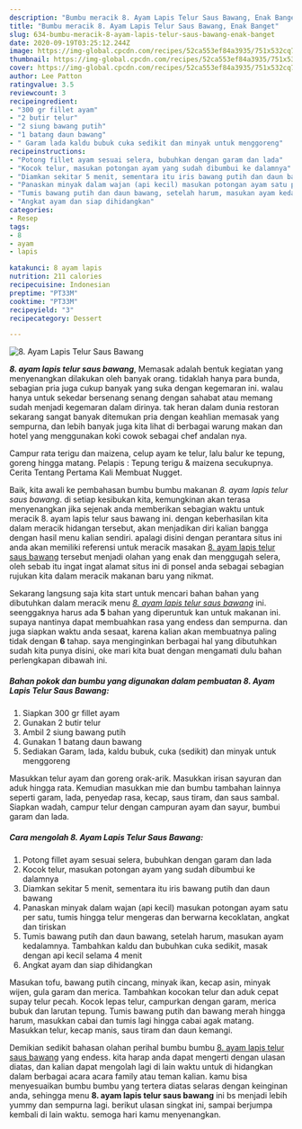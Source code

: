 ```yaml
---
description: "Bumbu meracik 8. Ayam Lapis Telur Saus Bawang, Enak Banget"
title: "Bumbu meracik 8. Ayam Lapis Telur Saus Bawang, Enak Banget"
slug: 634-bumbu-meracik-8-ayam-lapis-telur-saus-bawang-enak-banget
date: 2020-09-19T03:25:12.244Z
image: https://img-global.cpcdn.com/recipes/52ca553ef84a3935/751x532cq70/8-ayam-lapis-telur-saus-bawang-foto-resep-utama.jpg
thumbnail: https://img-global.cpcdn.com/recipes/52ca553ef84a3935/751x532cq70/8-ayam-lapis-telur-saus-bawang-foto-resep-utama.jpg
cover: https://img-global.cpcdn.com/recipes/52ca553ef84a3935/751x532cq70/8-ayam-lapis-telur-saus-bawang-foto-resep-utama.jpg
author: Lee Patton
ratingvalue: 3.5
reviewcount: 3
recipeingredient:
- "300 gr fillet ayam"
- "2 butir telur"
- "2 siung bawang putih"
- "1 batang daun bawang"
- " Garam lada kaldu bubuk cuka sedikit dan minyak untuk menggoreng"
recipeinstructions:
- "Potong fillet ayam sesuai selera, bubuhkan dengan garam dan lada"
- "Kocok telur, masukan potongan ayam yang sudah dibumbui ke dalamnya"
- "Diamkan sekitar 5 menit, sementara itu iris bawang putih dan daun bawang"
- "Panaskan minyak dalam wajan (api kecil) masukan potongan ayam satu per satu, tumis hingga telur mengeras dan berwarna kecoklatan, angkat dan tiriskan"
- "Tumis bawang putih dan daun bawang, setelah harum, masukan ayam kedalamnya. Tambahkan kaldu dan bubuhkan cuka sedikit, masak dengan api kecil selama 4 menit"
- "Angkat ayam dan siap dihidangkan"
categories:
- Resep
tags:
- 8
- ayam
- lapis

katakunci: 8 ayam lapis 
nutrition: 211 calories
recipecuisine: Indonesian
preptime: "PT33M"
cooktime: "PT33M"
recipeyield: "3"
recipecategory: Dessert

---
```



![8. Ayam Lapis Telur Saus Bawang](https://img-global.cpcdn.com/recipes/52ca553ef84a3935/751x532cq70/8-ayam-lapis-telur-saus-bawang-foto-resep-utama.jpg)

<b><i>8. ayam lapis telur saus bawang</i></b>, Memasak adalah bentuk kegiatan yang menyenangkan dilakukan oleh banyak orang. tidaklah hanya para bunda, sebagian pria juga cukup banyak yang suka dengan kegemaran ini. walau hanya untuk sekedar bersenang senang dengan sahabat atau memang sudah menjadi kegemaran dalam dirinya. tak heran dalam dunia restoran sekarang sangat banyak ditemukan pria dengan keahlian memasak yang sempurna, dan lebih banyak juga kita lihat di berbagai warung makan dan hotel yang menggunakan koki cowok sebagai chef andalan nya.

Campur rata terigu dan maizena, celup ayam ke telur, lalu balur ke tepung, goreng hingga matang. Pelapis : Tepung terigu &amp; maizena secukupnya. Cerita Tentang Pertama Kali Membuat Nugget.

Baik, kita awali ke pembahasan bumbu bumbu makanan <i>8. ayam lapis telur saus bawang</i>. di setiap kesibukan kita, kemungkinan akan terasa menyenangkan jika sejenak anda memberikan sebagian waktu untuk meracik 8. ayam lapis telur saus bawang ini. dengan keberhasilan kita dalam meracik hidangan tersebut, akan menjadikan diri kalian bangga dengan hasil menu kalian sendiri. apalagi disini dengan perantara situs ini anda akan memiliki referensi untuk meracik masakan <u>8. ayam lapis telur saus bawang</u> tersebut menjadi olahan yang enak dan menggugah selera, oleh sebab itu ingat ingat alamat situs ini di ponsel anda sebagai sebagian rujukan kita dalam meracik makanan baru yang nikmat.


Sekarang langsung saja kita start untuk mencari bahan bahan yang dibutuhkan dalam meracik menu <u><i>8. ayam lapis telur saus bawang</i></u> ini. seenggaknya harus ada <b>5</b> bahan yang diperuntuk kan untuk makanan ini. supaya nantinya dapat membuahkan rasa yang endess dan sempurna. dan juga siapkan waktu anda sesaat, karena kalian akan membuatnya paling tidak dengan <b>6</b> tahap. saya menginginkan berbagai hal yang dibutuhkan sudah kita punya disini, oke mari kita buat dengan mengamati dulu bahan perlengkapan dibawah ini.

<!--inarticleads1-->

##### Bahan pokok dan bumbu yang digunakan dalam pembuatan 8. Ayam Lapis Telur Saus Bawang:

1. Siapkan 300 gr fillet ayam
1. Gunakan 2 butir telur
1. Ambil 2 siung bawang putih
1. Gunakan 1 batang daun bawang
1. Sediakan  Garam, lada, kaldu bubuk, cuka (sedikit) dan minyak untuk menggoreng


Masukkan telur ayam dan goreng orak-arik. Masukkan irisan sayuran dan aduk hingga rata. Kemudian masukkan mie dan bumbu tambahan lainnya seperti garam, lada, penyedap rasa, kecap, saus tiram, dan saus sambal. Siapkan wadah, campur telur dengan campuran ayam dan sayur, bumbui garam dan lada. 

<!--inarticleads2-->

##### Cara mengolah 8. Ayam Lapis Telur Saus Bawang:

1. Potong fillet ayam sesuai selera, bubuhkan dengan garam dan lada
1. Kocok telur, masukan potongan ayam yang sudah dibumbui ke dalamnya
1. Diamkan sekitar 5 menit, sementara itu iris bawang putih dan daun bawang
1. Panaskan minyak dalam wajan (api kecil) masukan potongan ayam satu per satu, tumis hingga telur mengeras dan berwarna kecoklatan, angkat dan tiriskan
1. Tumis bawang putih dan daun bawang, setelah harum, masukan ayam kedalamnya. Tambahkan kaldu dan bubuhkan cuka sedikit, masak dengan api kecil selama 4 menit
1. Angkat ayam dan siap dihidangkan


Masukan tofu, bawang putih cincang, minyak ikan, kecap asin, minyak wijen, gula garam dan merica. Tambahkan kocokan telur dan aduk cepat supay telur pecah. Kocok lepas telur, campurkan dengan garam, merica bubuk dan larutan tepung. Tumis bawang putih dan bawang merah hingga harum, masukkan cabai dan tumis lagi hingga cabai agak matang. Masukkan telur, kecap manis, saus tiram dan daun kemangi. 

Demikian sedikit bahasan olahan perihal bumbu bumbu <u>8. ayam lapis telur saus bawang</u> yang endess. kita harap anda dapat mengerti dengan ulasan diatas, dan kalian dapat mengolah lagi di lain waktu untuk di hidangkan dalam berbagai acara acara family atau teman kalian. kamu bisa menyesuaikan bumbu bumbu yang tertera diatas selaras dengan keinginan anda, sehingga menu <b>8. ayam lapis telur saus bawang</b> ini bs menjadi lebih yummy dan sempurna lagi. berikut ulasan singkat ini, sampai berjumpa kembali di lain waktu. semoga hari kamu menyenangkan.

